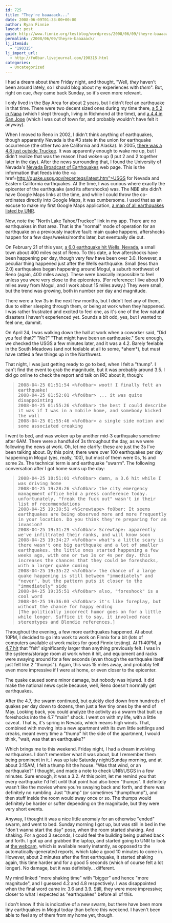 ```yaml
---
id: 725
title: "They're baaaaack..."
date: 2008-06-09T01:33:00+00:00
author: Ryan Finnie
layout: post
guid: http://www.finnie.org/testblog/wordpress/2008/06/09/theyre-baaaaack/
permalink: /2008/06/09/theyre-baaaaack/
lj_itemid:
  - "190315"
lj_import_url:
  - http://fo0bar.livejournal.com/190315.html
categories:
  - Uncategorized
---
```

I had a dream about _them_ Friday night, and thought, "Well, _they_ haven't been around lately, so I should blog about my experiences with _them_". But, right on cue, _they_ came back Sunday, so it's even more relevant.

I only lived in the Bay Area for about 2 years, but I didn't feel an earthquake in that time. There were two decent sized ones during my time there, [a 5.2 in Napa](http://www.jcpreports.com/html/articles/napa.html) (which I slept through, living in Richmond at the time), and [a 4.4 in San Jose](http://www.mapreport.com/na/west/ba/news/citysubtopics/san_jose-d-e.html#2001) (which I was out of town for, and probably wouldn't have felt it anyway).

When I moved to Reno in 2002, I didn't think anything of earthquakes, though apparently Nevada is the #3 state in the union for earthquake occurrence (the other two are California and Alaska). In 2005, [there was a 4.8 just outside Truckee](http://pasadena.wr.usgs.gov/shake/STORE/X51161673/ciim_display.html). It was apparently enough to wake me up, but I didn't realize that was the reason I had woken up (I put 2 and 2 together later in the day). After the news surrounding that, I found the University of Nevada's [Nevada Broadcast of Earthquakes](http://www.seismo.unr.edu/Catalog/nbe.html) web page. This is the information that feeds into the <a href=http://quake.usgs.gov/recenteqs/latest.htm">USGS</a> for Nevada and Eastern California earthquakes. At the time, I was curious where exactly the epicenter of the earthquake (and its aftershocks) was. The NBE site didn't have Google Maps links at the time, and while I could throw the co-ordinates directly into Google Maps, it was cumbersome. I used that as an excuse to make my first Google Maps application, [a map of all earthquakes listed by UNR](http://www.finnie.org/nv-earthquakes/).

Now, note the "North Lake Tahoe/Truckee" link in my app. There are no earthquakes in that area. That is the "normal" mode of operation for an earthquake on a previously inactive fault: main quake happens, aftershocks happen for a few days/weeks/months later, but eventually die out.

On February 21 of this year, [a 6.0 earthquake hit Wells, Nevada](http://www.nbmg.unr.edu/WellsEQ/), a small town about 400 miles east of Reno. To this date, a few aftershocks have been happening per day, though very few have been over 3.0. However, a peculiar thing happened just after the Wells earthquake. Small (less than 2.0) earthquakes began happening around Mogul, a suburb northwest of Reno (again, 400 miles away). These were basically impossible to feel unless you were very close to the epicenters. (For reference: I live about 10 miles away from Mogul, and I work about 15 miles away.) They were small, but the trend was growing, both in number per day and magnitude.

There were a few 3s in the next few months, but I didn't feel any of them, due to either sleeping through them, or being at work when they happened. I was rather frustrated and excited to feel one, as it's one of the few natural disasters I haven't experienced yet. Sounds a bit odd, yes, but I wanted to feel one, dammit.

On April 24, I was walking down the hall at work when a coworker said, "Did you feel that?" "No?" "That might have been an earthquake." Sure enough, we checked the USGS a few minutes later, and it was a 4.2. Barely feelable in the South Meadows (and not feelable at all to some, \*ahem\*), but must have rattled a few things up in the Northwest.

That night, I was just getting ready to go to bed, when I felt a "thump". I can't find the event to grab the magnitude, but it was probably around 3.5. I did go online to check the report and talk on IRC about it, though:

> <tt>2008-04-25 01:51:54 <%fo0bar> woot! I finally felt an earthquake!<br /> 2008-04-25 01:52:01 <%fo0bar> ... it was quite disappointing<br /> 2008-04-25 01:55:26 <%fo0bar> the best I could describe it was if I was in a mobile home, and somebody kicked the wall<br /> 2008-04-25 01:55:46 <%fo0bar> a single side motion and some associated creaking</tt>

I went to bed, and was woken up by another mid-3 earthquake sometime after 6AM. There were a handful of 3s throughout the day, as we were following the news at work. Oh, let me clarify: these are just the 3s I've been talking about. By this point, there were over 100 earthquakes per day happening in Mogul (yes, really, 100), but most of them were 0s, 1s and some 2s. The technical term is and earthquake "swarm". The following conversation after I got home sums up the day:

> <tt>2008-04-25 18:51:01 <%fo0bar> damn, a 3.6 hit while I was driving home<br /> 2008-04-25 19:28:26 <%fo0bar> the city emergency management office held a press conference today. unfortunately, "freak the fuck out" wasn't in their list of recommendations<br /> 2008-04-25 19:30:51 <%Screwtape> fo0bar: It seems earthquakes are being observed more and more frequently in your location. Do you think they're preparing for an invasion?<br /> 2008-04-25 19:31:29 <%fo0bar> Screwtape: apparently we've infiltrated their ranks, and will know soon<br /> 2008-04-25 19:34:27 <%fo0bar> what's a little scary is there wasn't one big earthquake and a lot of smaller earthquakes. the little ones started happening a few weeks ago, with one or two 3s or 4s per day. this increases the chances that they could be foreshocks, with a larger quake coming<br /> 2008-04-25 19:35:22 <%fo0bar> the chance of a large quake happening is still between "immediately" and "never", but the pattern puts it closer to the "immediately" side<br /> 2008-04-25 19:35:51 <%fo0bar> also, "foreshock" is a cool word<br /> 2008-04-25 19:36:03 <%fo0bar> it's like foreplay, but without the chance for happy ending<br /> [The politically incorrect humor goes on for a little while longer. Suffice it to say, it involved race stereotypes and Blondie references.]</tt>

Throughout the evening, a few more earthquakes happened. At about 10PM, I decided to go into work to work on Finnix for a bit (lots of computers available at work makes for good Finnix testing). At 11:40PM, [a 4.7 hit](http://pasadena.wr.usgs.gov/shake/STORE/X242554_08/ciim_display.html) that "felt" significantly larger than anything previously felt. I was in the systems/storage room at work when it hit, and equipment and racks were swaying around for a few seconds (even though the earthquake itself just felt like 2 "thumps"). Again, this was 15 miles away, and probably felt even more impressive if I were at home, or even closer to the epicenter.

The quake caused some minor damage, but nobody was injured. It did make the national news cycle because, well, Reno doesn't normally get earthquakes.

After the 4.7, the swarm continued, but quickly died down from hundreds of quakes per day down to dozens, then just a few tiny ones by the end of May. Looking back, you could analyze the activity as a swarm that built up foreshocks into the 4.7 "main" shock. I went on with my life, with a little caveat. That is, it's spring in Nevada, which means high winds. That, combined with moving into a new apartment with its own little settlings and creaks, meant every time a "thump" hit the side of the apartment, I would think, "wait, was that an earthquake?"

Which brings me to this weekend. Friday night, I had a dream involving earthquakes. I don't remember what it was about, but I remember them being prominent in it. I was up late Saturday night/Sunday morning, and at about 3:15AM, I felt a thump hit the house. "Was that wind, or an earthquake?" I thought, and made a note to check UNR/USGS in a few minutes. Sure enough, it was a 3.2. At this point, let me remind you that every earthquake I'd felt until that point had also been "thumps". It definitely wasn't like the movies where you're swaying back and forth, and there was definitely no rumbling. Just "thump" (or sometimes "thumpthump"), and then stuff inside the room would sway once or so. The thumps would definitely be harder or softer depending on the magnitude, but they were very short events.

Anyway, I thought it was a nice little anomaly for an otherwise "ended" swarm, and went to bed. Sunday morning I got up, but was still in bed in the "don't wanna start the day" pose, when the room started shaking. And shaking. For a good 3 seconds, I could feel the building being pushed back and forth. I got up and grabbed the laptop, and started going to UNR to look at [the webcam](http://www.seismo.unr.edu/Webcam/webcam.html), which is available nearly instantly, as opposed to the automatically-generated reports, which take a good 10 minutes to come in. However, about 2 minutes after the first earthquake, it started shaking again, this time harder and for a good 5 seconds (which of course felt a lot longer). No damage, but it was definitely... different.

My mind linked "more shaking time" with "bigger" and hence "more magnitude", and I guessed 4.2 and 4.8 respectively. I was disappointed when the final word came in: 3.6 and 3.9. Still, they were more impressive; closer to what I expected as "earthquakes" before all of this.

I don't know if this is indicative of a new swarm, but there have been more tiny earthquakes in Mogul today than before this weekend. I haven't been able to feel any of them from my home yet, though.
